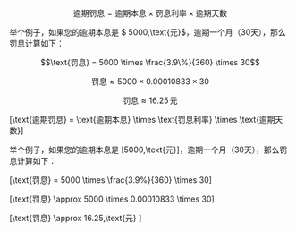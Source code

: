 $$\text{逾期罚息} = \text{逾期本息} \times \text{罚息利率} \times \text{逾期天数}$$

举个例子，如果您的逾期本息是 $ 5000\,\text{元}$，逾期一个月（30天），那么罚息计算如下：

$$\text{罚息} = 5000 \times \frac{3.9\%}{360} \times 30$$

$$\text{罚息} \approx 5000 \times 0.00010833 \times 30$$

$$\text{罚息} \approx 16.25\,\text{元}$$

\[\text{逾期罚息} = \text{逾期本息} \times \text{罚息利率} \times \text{逾期天数}\]

举个例子，如果您的逾期本息是 \[5000\,\text{元}\]，逾期一个月（30天），那么罚息计算如下：

\[\text{罚息} = 5000 \times \frac{3.9\%}{360} \times 30\]

\[\text{罚息} \approx 5000 \times 0.00010833 \times 30\]

\[\text{罚息} \approx 16.25\,\text{元}
\]